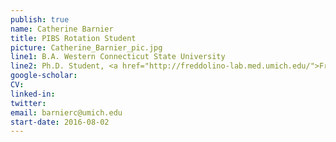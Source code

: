 ```yaml
---
publish: true
name: Catherine Barnier
title: PIBS Rotation Student
picture: Catherine_Barnier_pic.jpg
line1: B.A. Western Connecticut State University 
line2: Ph.D. Student, <a href="http://freddolino-lab.med.umich.edu/">Freddolino Lab</a>
google-scholar: 
CV:
linked-in: 
twitter: 
email: barnierc@umich.edu
start-date: 2016-08-02
---
```

